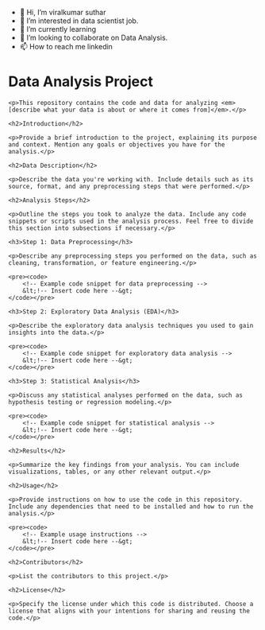 - 👋 Hi, I’m viralkumar suthar
- 👀 I’m interested in data scientist job.
- 🌱 I’m currently learning 
- 💞️ I’m looking to collaborate on Data Analysis.
- 📫 How to reach me linkedin

<!---
viralkumarsuthar24/viralkumarsuthar24 is a ✨ special ✨ repository because its `README.md` (this file) appears on your GitHub profile.
You can click the Preview link to take a look at your changes.
--->
<!DOCTYPE html>
<html lang="en">
<head>
    <meta charset="UTF-8">
    <meta name="viewport" content="width=device-width, initial-scale=1.0">
    <title>Data Analysis Project</title>
</head>
<body>
    <h1>Data Analysis Project</h1>

    <p>This repository contains the code and data for analyzing <em>[describe what your data is about or where it comes from]</em>.</p>

    <h2>Introduction</h2>

    <p>Provide a brief introduction to the project, explaining its purpose and context. Mention any goals or objectives you have for the analysis.</p>

    <h2>Data Description</h2>

    <p>Describe the data you're working with. Include details such as its source, format, and any preprocessing steps that were performed.</p>

    <h2>Analysis Steps</h2>

    <p>Outline the steps you took to analyze the data. Include any code snippets or scripts used in the analysis process. Feel free to divide this section into subsections if necessary.</p>

    <h3>Step 1: Data Preprocessing</h3>

    <p>Describe any preprocessing steps you performed on the data, such as cleaning, transformation, or feature engineering.</p>

    <pre><code>
        <!-- Example code snippet for data preprocessing -->
        &lt;!-- Insert code here --&gt;
    </code></pre>

    <h3>Step 2: Exploratory Data Analysis (EDA)</h3>

    <p>Describe the exploratory data analysis techniques you used to gain insights into the data.</p>

    <pre><code>
        <!-- Example code snippet for exploratory data analysis -->
        &lt;!-- Insert code here --&gt;
    </code></pre>

    <h3>Step 3: Statistical Analysis</h3>

    <p>Discuss any statistical analyses performed on the data, such as hypothesis testing or regression modeling.</p>

    <pre><code>
        <!-- Example code snippet for statistical analysis -->
        &lt;!-- Insert code here --&gt;
    </code></pre>

    <h2>Results</h2>

    <p>Summarize the key findings from your analysis. You can include visualizations, tables, or any other relevant output.</p>

    <h2>Usage</h2>

    <p>Provide instructions on how to use the code in this repository. Include any dependencies that need to be installed and how to run the analysis.</p>

    <pre><code>
        <!-- Example usage instructions -->
        &lt;!-- Insert code here --&gt;
    </code></pre>

    <h2>Contributors</h2>

    <p>List the contributors to this project.</p>

    <h2>License</h2>

    <p>Specify the license under which this code is distributed. Choose a license that aligns with your intentions for sharing and reusing the code.</p>

</body>
</html>

